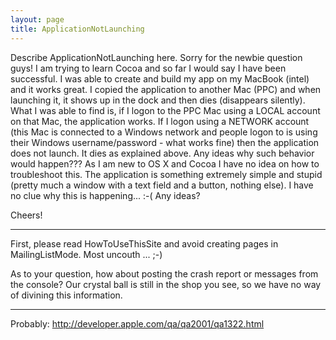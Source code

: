 ```yaml
---
layout: page
title: ApplicationNotLaunching
---
```


Describe ApplicationNotLaunching here.
Sorry for the newbie question guys!
I am trying to learn Cocoa and so far I would say I have been successful. I was able to create and build my app on my MacBook (intel) and it works great.
I copied the application to another Mac (PPC) and when launching it, it shows up in the dock and then dies (disappears silently).
What I was able to find is, if I logon to the PPC Mac using a LOCAL account on that Mac, the application works.
If I logon using a NETWORK account (this Mac is connected to a Windows network and people logon to is using their Windows username/password - what works fine) then the application does not launch.
It dies as explained above.
Any ideas why such behavior would happen???
As I am new to OS X and Cocoa I have no idea on how to troubleshoot this.
The application is something extremely simple and stupid (pretty much a window with a text field and a button, nothing else).
I have no clue why this is happening... :-(
Any ideas?

Cheers!

----

First, please read HowToUseThisSite and avoid creating pages in MailingListMode. Most uncouth ... ;-)

As to your question, how about posting the crash report or messages from the console? Our crystal ball is still in the shop you see, so we have no way of divining this information.

----

Probably: http://developer.apple.com/qa/qa2001/qa1322.html

